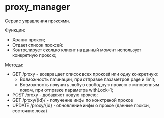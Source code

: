 # proxy_manager
Сервис управления проксями.

Функции:
- Хранит прокси;
- Отдает список проксей;
- Контролирует сколько клиент на данный момент использует конкретную проксю;

Методы:
- GET /proxy - возвращает список всех проксей или одну конкретную:
    - Возможность пагинации, при отправке параметров page и limit;
    - Возможность получить любую свободную проксю с мгновенным локом, при отправке параметра withLock=1;
- POST /proxy - добавляет новую проксю;
- GET /proxy/{id}/ - получение инфы по конктреной проксе
- UPDATE /proxy/{id} - обновление инфы о проксе (данные прокси, состояние лока)